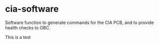 # cia-software
Software function to generate commands for the CIA PCB, and to provide health checks to OBC.

This is a test
